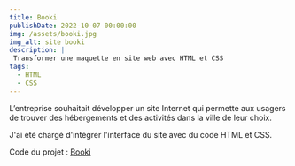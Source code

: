 ```yaml
---
title: Booki
publishDate: 2022-10-07 00:00:00
img: /assets/booki.jpg
img_alt: site booki
description: |
 Transformer une maquette en site web avec HTML et CSS
tags:
  - HTML
  - CSS
---
```


L’entreprise souhaitait développer un site Internet qui permette aux usagers de trouver des hébergements et des activités dans la ville de leur choix.

J'ai été chargé d'intégrer l'interface du site avec du code HTML et CSS. 

Code du projet : <a href="https://github.com/Hmimyy/Booki">Booki</a>